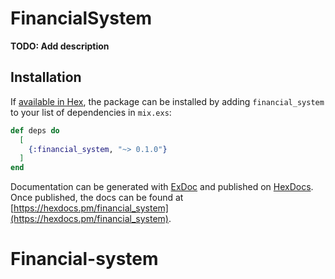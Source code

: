 # FinancialSystem

**TODO: Add description**

## Installation

If [available in Hex](https://hex.pm/docs/publish), the package can be installed
by adding `financial_system` to your list of dependencies in `mix.exs`:

```elixir
def deps do
  [
    {:financial_system, "~> 0.1.0"}
  ]
end
```

Documentation can be generated with [ExDoc](https://github.com/elixir-lang/ex_doc)
and published on [HexDocs](https://hexdocs.pm). Once published, the docs can
be found at [https://hexdocs.pm/financial_system](https://hexdocs.pm/financial_system).

# Financial-system
